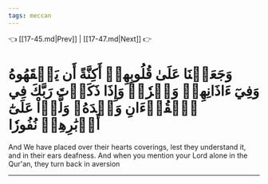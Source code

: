 ```yaml
---
tags: meccan
---
```


👈 [[17-45.md|Prev]] | [[17-47.md|Next]] 👉

# وَجَعَلۡنَا عَلَىٰ قُلُوبِهِمۡ أَكِنَّةً أَن يَفۡقَهُوهُ وَفِيٓ ءَاذَانِهِمۡ وَقۡرٗاۚ وَإِذَا ذَكَرۡتَ رَبَّكَ فِي ٱلۡقُرۡءَانِ وَحۡدَهُۥ وَلَّوۡاْ عَلَىٰٓ أَدۡبَٰرِهِمۡ نُفُورٗا

And We have placed over their hearts coverings, lest they understand it, and in their ears deafness. And when you mention your Lord alone in the Qur'an, they turn back in aversion

---


